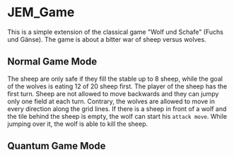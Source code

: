 # JEM_Game
This is a simple extension of the classical game "Wolf und Schafe" (Fuchs und Gänse). The game is about a bitter war of sheep versus wolves.
## Normal Game Mode
The sheep are only safe if they fill the stable up to 8 sheep, while the goal of the wolves is eating 12 of 20 sheep first.
The player of the sheep has the first turn. Sheep are not allowed to move backwards and they can jumpy only one field at each turn. Contrary, the wolves are allowed to move in every direction along the grid lines. If there is a sheep in front of a wolf and the tile behind the sheep is empty, the wolf can start his `attack move`. While jumping over it, the wolf is able to kill the sheep.
## Quantum Game Mode